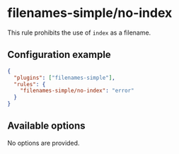 # filenames-simple/no-index

This rule prohibits the use of `index` as a filename.

## Configuration example

```json
{
  "plugins": ["filenames-simple"],
  "rules": {
    "filenames-simple/no-index": "error"
  }
}
```

## Available options

No options are provided.
